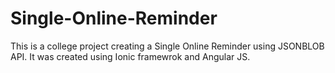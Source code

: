 # Single-Online-Reminder
This is a college project creating a Single Online Reminder using JSONBLOB API.  It was created using Ionic framewrok and Angular JS.
